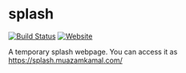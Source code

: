# splash

[![Build Status](https://travis-ci.org/muazamkamal/splash.svg?branch=master)](https://travis-ci.org/muazamkamal/splash)
[![Website](https://img.shields.io/website/https/splash.muazamkamal.com.svg?down_message=offline&up_message=online)](https://splash.muazamkamal.com)

A temporary splash webpage. You can access it as https://splash.muazamkamal.com/
